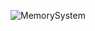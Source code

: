 ![MemorySystem](https://user-images.githubusercontent.com/24995833/58373400-9b04c300-7ee2-11e9-9907-cd59dde84421.png)
